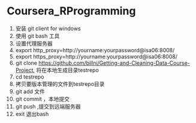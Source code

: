 Coursera_RProgramming
=====================


1. 安装 git client for windows  
2. 使用 git bash 工具 
3. 设置代理服务器
4. export http_proxy=http://yourname:yourpassword@isa06:8008/
5. export https_proxy=http://yourname:yourpassword@isa06:8008/ 
6. git clone https://github.com/billni/Getting-and-Cleaning-Data-Course-Project, 将在本地生成目录testrepo 
7. cd  testrepo 
8.  拷贝要版本管理的文件到testrepo目录 
9. git add 文件 
10. git commit ，本地提交 
11. git push ,提交到远端服务器 
12. exit 退出bash 
